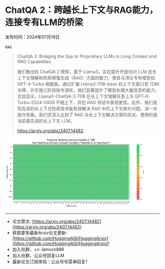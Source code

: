 # ChatQA 2：跨越长上下文与RAG能力，连接专有LLM的桥梁
发布时间：2024年07月19日

`RAG`
> ChatQA 2: Bridging the Gap to Proprietary LLMs in Long Context and RAG Capabilities
>
> 我们推出的 ChatQA 2 模型，基于 Llama3，旨在提升开放访问 LLM 在长上下文理解和检索增强生成（RAG）方面的能力，使其与顶尖专有模型如 GPT-4-Turbo 相媲美。通过扩展 Llama3-70B-base 的上下文窗口至 128K 令牌，并实施三阶段指令调优，我们显著提升了模型处理大量信息的能力。实验显示，Llama3-ChatQA-2-70B 在长上下文理解任务上与 GPT-4-Turbo-2024-0409 不相上下，并在 RAG 测试中表现更佳。此外，我们发现先进的长上下文检索技术能有效解决 RAG 中的上下文碎片问题，进一步提升性能。我们还深入比较了 RAG 与长上下文解决方案的优劣，使用的是当前最先进的长上下文 LLM。
>
> https://arxiv.org/abs/2407.14482

![](https://raw.githubusercontent.com/HuggingAGI/HuggingArxiv/main/paper_images/2407.14482/llama3_long_128k_370.png)

<hr />

- 论文原文: [https://arxiv.org/abs/2407.14482](https://arxiv.org/abs/2407.14482)
- 获取更多最新Arxiv论文更新: [https://github.com/HuggingAGI/HuggingArxiv](https://github.com/HuggingAGI/HuggingArxiv)!
- 加入社群，+v: iamxxn886
- 加入社群，公众号回复LLM
- 最新论文订阅体验：公众号号菜单回复1